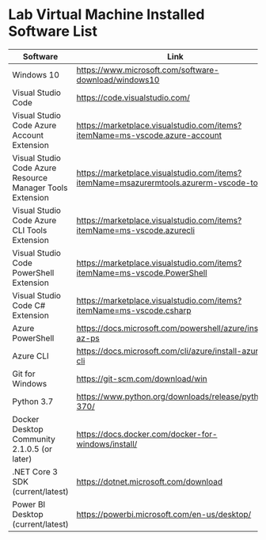 # Lab Virtual Machine Installed Software List

| Software | Link |
| --- | --- |
| Windows 10 | https://www.microsoft.com/software-download/windows10 |
| Visual Studio Code | https://code.visualstudio.com/ |
| Visual Studio Code Azure Account Extension | https://marketplace.visualstudio.com/items?itemName=ms-vscode.azure-account |
| Visual Studio Code Azure Resource Manager Tools Extension | https://marketplace.visualstudio.com/items?itemName=msazurermtools.azurerm-vscode-tools |
| Visual Studio Code Azure CLI Tools Extension | https://marketplace.visualstudio.com/items?itemName=ms-vscode.azurecli |
| Visual Studio Code PowerShell Extension | https://marketplace.visualstudio.com/items?itemName=ms-vscode.PowerShell |
| Visual Studio Code C# Extension | https://marketplace.visualstudio.com/items?itemName=ms-vscode.csharp |
| Azure PowerShell | https://docs.microsoft.com/powershell/azure/install-az-ps |
| Azure CLI | https://docs.microsoft.com/cli/azure/install-azure-cli |
| Git for Windows | https://git-scm.com/download/win |
| Python 3.7| https://www.python.org/downloads/release/python-370/ |
| Docker Desktop Community 2.1.0.5 (or later)| https://docs.docker.com/docker-for-windows/install/ |
| .NET Core 3 SDK (current/latest)| https://dotnet.microsoft.com/download |
| Power BI Desktop (current/latest) | https://powerbi.microsoft.com/en-us/desktop/ |

 

